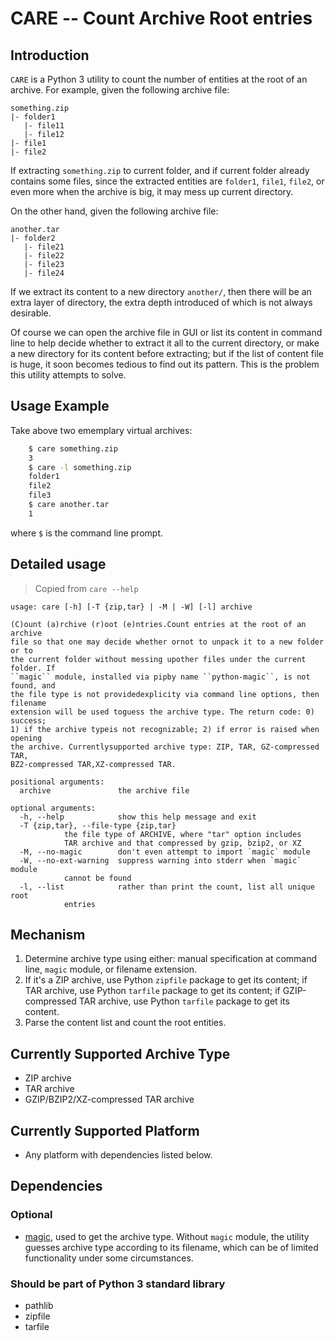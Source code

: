 CARE -- Count Archive Root entries
==================================


Introduction
------------

`CARE` is a Python 3 utility to count the number of entities at the root of an archive. For example, given the following archive file:

	something.zip
	|- folder1
	   |- file11
	   |- file12
	|- file1
	|- file2

If extracting `something.zip` to current folder, and if current folder already contains some files, since the extracted entities are `folder1`, `file1`, `file2`, or even more when the archive is big, it may mess up current directory. 

On the other hand, given the following archive file:

	another.tar
	|- folder2
	   |- file21
	   |- file22
	   |- file23
	   |- file24

If we extract its content to a new directory `another/`, then there will be an extra layer of directory, the extra depth introduced of which is not always desirable. 

Of course we can open the archive file in GUI or list its content in command line to help decide whether to extract it all to the current directory, or make a new directory for its content before extracting; but if the list of content file is huge, it soon becomes tedious to find out its pattern. This is the problem this utility attempts to solve.


Usage Example
-------------

Take above two ememplary virtual archives:

```bash
	$ care something.zip
	3
	$ care -l something.zip
	folder1
	file2
	file3
	$ care another.tar
	1
```

where `$` is the command line prompt.


Detailed usage
--------------

> Copied from `care --help`

	usage: care [-h] [-T {zip,tar} | -M | -W] [-l] archive

	(C)ount (a)rchive (r)oot (e)ntries.Count entries at the root of an archive
	file so that one may decide whether ornot to unpack it to a new folder or to
	the current folder without messing upother files under the current folder. If
	``magic`` module, installed via pipby name ``python-magic``, is not found, and
	the file type is not providedexplicity via command line options, then filename
	extension will be used toguess the archive type. The return code: 0) success;
	1) if the archive typeis not recognizable; 2) if error is raised when opening
	the archive. Currentlysupported archive type: ZIP, TAR, GZ-compressed TAR,
	BZ2-compressed TAR,XZ-compressed TAR.

	positional arguments:
	  archive               the archive file

	optional arguments:
	  -h, --help            show this help message and exit
	  -T {zip,tar}, --file-type {zip,tar}
				the file type of ARCHIVE, where "tar" option includes
				TAR archive and that compressed by gzip, bzip2, or XZ
	  -M, --no-magic        don't even attempt to import `magic` module
	  -W, --no-ext-warning  suppress warning into stderr when `magic` module
				cannot be found
	  -l, --list            rather than print the count, list all unique root
				entries

Mechanism
---------

1. Determine archive type using either: manual specification at command line, `magic` module, or filename extension.
2. If it's a ZIP archive, use Python `zipfile` package to get its content; if TAR archive, use Python `tarfile` package to get its content; if GZIP-compressed TAR archive, use Python `tarfile` package to get its content.
3. Parse the content list and count the root entities.


Currently Supported Archive Type
--------------------------------

* ZIP archive
* TAR archive
* GZIP/BZIP2/XZ-compressed TAR archive


Currently Supported Platform
----------------------------

* Any platform with dependencies listed below.


Dependencies
------------

### Optional

* [magic](https://pypi.python.org/pypi/python-magic/), used to get the archive type. Without `magic` module, the utility guesses archive type according to its filename, which can be of limited functionality under some circumstances. 

### Should be part of Python 3 standard library

* pathlib
* zipfile
* tarfile
